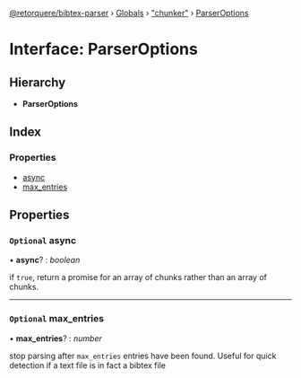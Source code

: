 [@retorquere/bibtex-parser](../README.md) › [Globals](../globals.md) › ["chunker"](../modules/_chunker_.md) › [ParserOptions](_chunker_.parseroptions.md)

# Interface: ParserOptions

## Hierarchy

* **ParserOptions**

## Index

### Properties

* [async](_chunker_.parseroptions.md#optional-async)
* [max_entries](_chunker_.parseroptions.md#optional-max_entries)

## Properties

### `Optional` async

• **async**? : *boolean*

if `true`, return a promise for an array of chunks rather than an array of chunks.

___

### `Optional` max_entries

• **max_entries**? : *number*

stop parsing after `max_entries` entries have been found. Useful for quick detection if a text file is in fact a bibtex file
